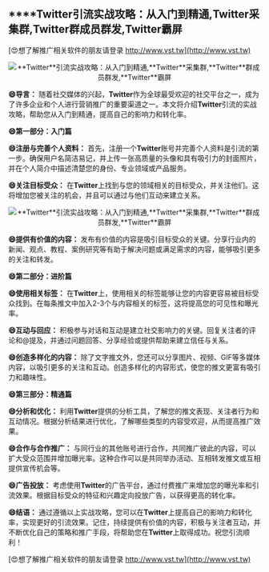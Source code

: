 ## ****Twitter**引流实战攻略：从入门到精通,**Twitter**采集群,**Twitter**群成员群发,**Twitter**霸屏**

[😍想了解推广相关软件的朋友请登录 http://www.vst.tw](http://www.vst.tw)

 <center><img src="https://vst.tw/MP4/tuiguang/png/7.png" alt="**Twitter**引流实战攻略：从入门到精通,**Twitter**采集群,**Twitter**群成员群发,**Twitter**霸屏"></center>

**😄导言：**
随着社交媒体的兴起，**Twitter**作为全球最受欢迎的社交平台之一，成为了许多企业和个人进行营销推广的重要渠道之一。本文将介绍**Twitter**引流的实战攻略，帮助您从入门到精通，提高自己的影响力和转化率。

**😄第一部分：入门篇**

**😄注册与完善个人资料：**
首先，注册一个**Twitter**账号并完善个人资料是引流的第一步。确保用户名简洁易记，并上传一张高质量的头像和具有吸引力的封面照片，并在个人简介中描述清楚您的身份、专业领域或产品服务。

**😄关注目标受众：**
在**Twitter**上找到与您的领域相关的目标受众，并关注他们。这将增加您被关注的机会，并且可以通过与他们互动来建立关系。

 <center><img src="https://vst.tw/MP4/tuiguang/png/3.png" alt="**Twitter**引流实战攻略：从入门到精通,**Twitter**采集群,**Twitter**群成员群发,**Twitter**霸屏"></center>

**😄提供有价值的内容：**
发布有价值的内容是吸引目标受众的关键。分享行业内的新闻、观点、教程、案例研究等有助于解决问题或满足需求的内容，能够吸引更多的关注和转发。

**😄第二部分：进阶篇**

**😄使用相关标签：**
在**Twitter**上，使用相关的标签能够让您的内容更容易被目标受众找到。在每条推文中加入2-3个与内容相关的标签，这将提高您的可见性和曝光率。

**😄互动与回应：**
积极参与对话和互动是建立社交影响力的关键。回复关注者的评论和@提及，并通过问题回答、分享经验或提供帮助来建立信任与关系。

**😄创造多样化的内容：**
除了文字推文外，您还可以分享图片、视频、GIF等多媒体内容，以吸引更多的关注和互动。创造多样化的内容形式，使您的推文更富有吸引力和趣味性。

**😄第三部分：精通篇**

**😄分析和优化：**
利用**Twitter**提供的分析工具，了解您的推文表现、关注者行为和互动情况。根据分析结果进行优化，了解哪些类型的内容受欢迎，从而提高推广效果。

**😄合作与合作推广：**
与同行业的其他账号进行合作，共同推广彼此的内容，可以扩大受众范围并增加曝光率。这种合作可以是共同举办活动、互相转发推文或互相提供宣传机会等。

**😄广告投放：**
考虑使用**Twitter**的广告平台，通过付费推广来增加您的曝光率和引流效果。根据目标受众的特征和兴趣定向投放广告，以获得更高的转化率。

**😄结语：**
通过遵循以上实战攻略，您可以在**Twitter**上提高自己的影响力和转化率，实现更好的引流效果。记住，持续提供有价值的内容，积极与关注者互动，并不断优化自己的策略和推广手段，将帮助您在**Twitter**上取得成功。祝您引流顺利！

[😍想了解推广相关软件的朋友请登录 http://www.vst.tw](http://www.vst.tw)



